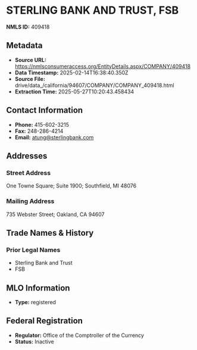 # STERLING BANK AND TRUST, FSB

**NMLS ID:** 409418

## Metadata
- **Source URL:** https://nmlsconsumeraccess.org/EntityDetails.aspx/COMPANY/409418
- **Data Timestamp:** 2025-02-14T16:38:40.350Z
- **Source File:** drive/data_/california/94607/COMPANY/COMPANY_409418.html
- **Extraction Time:** 2025-05-27T10:20:43.458434

## Contact Information
- **Phone:** 415-602-3215
- **Fax:** 248-286-4214
- **Email:** atung@sterlingbank.com

## Addresses
### Street Address
One Towne Square; Suite 1900; Southfield, MI 48076

### Mailing Address
735 Webster Street; Oakland, CA 94607

## Trade Names & History
### Prior Legal Names
- Sterling Bank and Trust
- FSB

## MLO Information
- **Type:** registered

## Federal Registration
- **Regulator:** Office of the Comptroller of the Currency
- **Status:** Inactive
